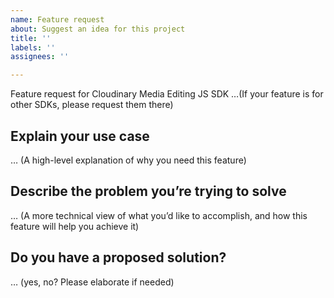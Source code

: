 ```yaml
---
name: Feature request
about: Suggest an idea for this project
title: ''
labels: ''
assignees: ''

---
```


Feature request for Cloudinary Media Editing JS SDK
…(If your feature is for other SDKs, please request them there)


## Explain your use case
… (A high-level explanation of why you need this feature)

## Describe the problem you’re trying to solve
… (A more technical view of what you’d like to accomplish, and how this feature will help you achieve it)

## Do you have a proposed solution?
… (yes, no? Please elaborate if needed)
